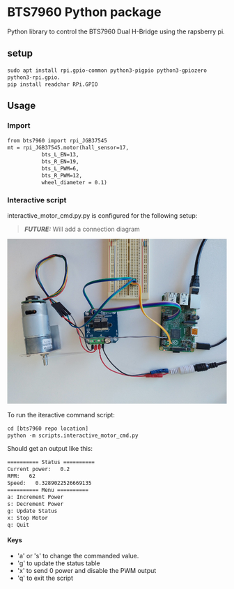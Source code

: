# BTS7960 Python package
Python library to control the BTS7960 Dual H-Bridge using the rapsberry pi.

## setup
```
sudo apt install rpi.gpio-common python3-pigpio python3-gpiozero python3-rpi.gpio.
pip install readchar RPi.GPIO
```

## Usage
### Import 
```
from bts7960 import rpi_JGB37545 
mt = rpi_JGB37545.motor(hall_sensor=17, 
           bts_L_EN=13, 
           bts_R_EN=19, 
           bts_L_PWM=6, 
           bts_R_PWM=12, 
           wheel_diameter = 0.1)
```

### Interactive script

interactive_motor_cmd.py.py is configured for the following setup:
> **_FUTURE:_** Will add a connection diagram

![rpi + bts7960 + JGB-37-545B](docs/test_setup.jpg)

To run the iteractive command script:
```
cd [bts7960 repo location]
python -m scripts.interactive_motor_cmd.py
```
Should get an output like this:
```
========== Status ==========
Current power:   0.2
RPM:   62
Speed:   0.3289022526669135
========== Menu ==========
a: Increment Power
s: Decrement Power
g: Update Status
x: Stop Motor
q: Quit
```
#### Keys
- 'a' or 's' to change the commanded value.
- 'g' to update the status table
- 'x' to send 0 power and disable the PWM output
- 'q' to exit the script